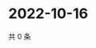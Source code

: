 # 2022-10-16

共 0 条

<!-- BEGIN WEIBO -->
<!-- 最后更新时间 Sun Oct 16 2022 22:08:29 GMT+0800 (China Standard Time) -->

<!-- END WEIBO -->

